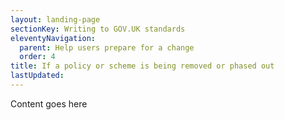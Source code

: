 ```yaml
---
layout: landing-page
sectionKey: Writing to GOV.UK standards
eleventyNavigation:
  parent: Help users prepare for a change
  order: 4
title: If a policy or scheme is being removed or phased out
lastUpdated:
---
```

Content goes here